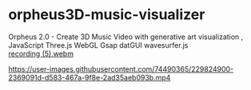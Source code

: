 # orpheus3D-music-visualizer
Orpheus 2.0 - Create 3D Music Video with generative art visualization ,  JavaScript Three.js WebGL Gsap datGUI wavesurfer.js  
[recording (5).webm](https://user-images.githubusercontent.com/74490365/229824770-a11660d9-2780-4557-9563-2b39836d0eb6.webm)


https://user-images.githubusercontent.com/74490365/229824900-2369091d-d583-467a-9f8e-2ad35aeb093b.mp4

